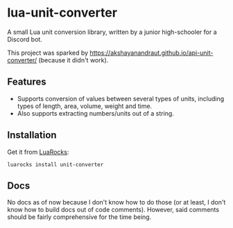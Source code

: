 # lua-unit-converter

A small Lua unit conversion library, written by a junior high-schooler for a Discord bot.

This project was sparked by https://akshayanandraut.github.io/api-unit-converter/ (because it didn't work).


## Features

- Supports conversion of values between several types of units, including types of length, area, volume, weight and time.
- Also supports extracting numbers/units out of a string.


## Installation

Get it from [LuaRocks](https://luarocks.org):
```
luarocks install unit-converter
```


## Docs

No docs as of now because I don't know how to do those (or at least, I don't know how to build docs out of code comments). However, said comments should be fairly comprehensive for the time being.
